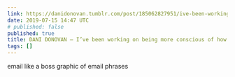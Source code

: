 ```yaml
---
link: https://danidonovan.tumblr.com/post/185062827951/ive-been-working-on-being-more-conscious-of-how-i
date: 2019-07-15 14:47 UTC
# published: false
published: true
title: DANI DONOVAN — I’ve been working on being more conscious of how I...
tags: []
---
```


email like a boss graphic of email phrases
